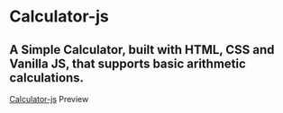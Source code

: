 # Calculator-js
## A Simple Calculator, built with HTML, CSS and Vanilla JS, that supports basic arithmetic calculations.
[Calculator-js](https://joviksdev.github.io/Calculator-js/) Preview
